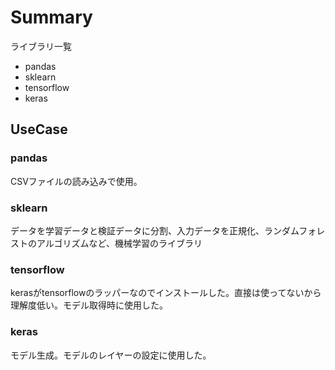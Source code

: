 # Summary
ライブラリ一覧
- pandas
- sklearn
- tensorflow
- keras

## UseCase

### pandas   
CSVファイルの読み込みで使用。

### sklearn
データを学習データと検証データに分割、入力データを正規化、ランダムフォレストのアルゴリズムなど、機械学習のライブラリ

### tensorflow
kerasがtensorflowのラッパーなのでインストールした。直接は使ってないから理解度低い。モデル取得時に使用した。

### keras
モデル生成。モデルのレイヤーの設定に使用した。
